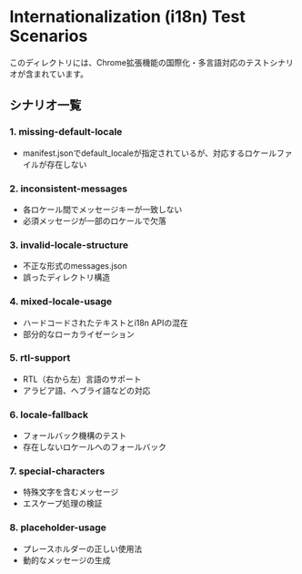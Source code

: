 # Internationalization (i18n) Test Scenarios

このディレクトリには、Chrome拡張機能の国際化・多言語対応のテストシナリオが含まれています。

## シナリオ一覧

### 1. missing-default-locale
- manifest.jsonでdefault_localeが指定されているが、対応するロケールファイルが存在しない

### 2. inconsistent-messages
- 各ロケール間でメッセージキーが一致しない
- 必須メッセージが一部のロケールで欠落

### 3. invalid-locale-structure
- 不正な形式のmessages.json
- 誤ったディレクトリ構造

### 4. mixed-locale-usage
- ハードコードされたテキストとi18n APIの混在
- 部分的なローカライゼーション

### 5. rtl-support
- RTL（右から左）言語のサポート
- アラビア語、ヘブライ語などの対応

### 6. locale-fallback
- フォールバック機構のテスト
- 存在しないロケールへのフォールバック

### 7. special-characters
- 特殊文字を含むメッセージ
- エスケープ処理の検証

### 8. placeholder-usage
- プレースホルダーの正しい使用法
- 動的なメッセージの生成